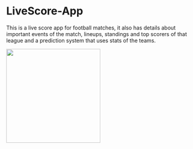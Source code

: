 # LiveScore-App
This is a live score app for football matches, it also has details about important events of the match, lineups, standings and top scorers of that league and
a prediction system that uses stats of the teams.

<img src="![LiveScore gif](https://user-images.githubusercontent.com/94893130/223077990-ba8b2531-2638-43ea-9bbe-26b26ce1767c.gif)
" width="250" height="250"/>
